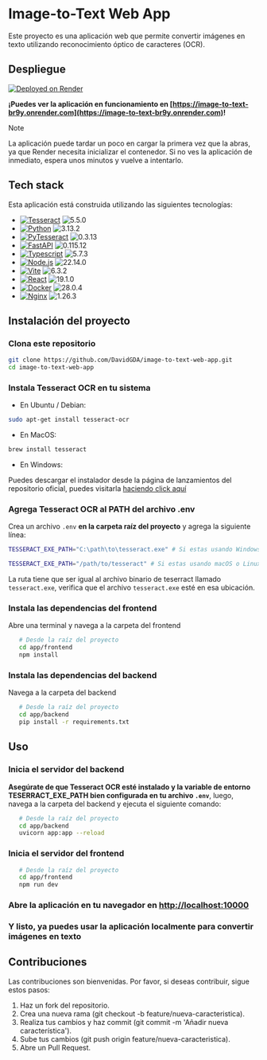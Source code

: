# Image-to-Text Web App

Este proyecto es una aplicación web que permite convertir imágenes en texto utilizando reconocimiento óptico de caracteres (OCR).

## Despliegue

[![Deployed on Render](https://img.shields.io/badge/Deployed_on_Render-%23000000.svg?style=for-the-badge&logo=render&logoColor=white)](https://render.com/)

**¡Puedes ver la aplicación en funcionamiento en [https://image-to-text-br9y.onrender.com](https://image-to-text-br9y.onrender.com)!**

> [!NOTE]
> La aplicación puede tardar un poco en cargar la primera vez que la abras, ya que Render necesita inicializar el contenedor. Si no ves la aplicación de inmediato, espera unos minutos y vuelve a intentarlo.

## Tech stack

Esta aplicación está construida utilizando las siguientes tecnologías:

- [![Tesseract](https://img.shields.io/badge/Tesseract-green?style=for-the-badge&logo=tesseract)](https://tesseract-ocr.github.io/) ![5.5.0](https://img.shields.io/badge/5.5.0-gray?style=for-the-badge)
- [![Python](https://img.shields.io/badge/Python-3776AB?style=for-the-badge&logo=python&logoColor=white)](https://www.python.org/) ![3.13.2](https://img.shields.io/badge/3.13.3-gray?style=for-the-badge)
- [![PyTesseract](https://img.shields.io/badge/PyTeserract-green?style=for-the-badge&logo=python&logoColor=white)](https://pypi.org/project/pytesseract/) ![0.3.13](https://img.shields.io/badge/0.3.13-gray?style=for-the-badge)
- [![FastAPI](https://img.shields.io/badge/FastAPI-005571?style=for-the-badge&logo=fastapi)](https://fastapi.tiangolo.com/) ![0.115.12](https://img.shields.io/badge/0.115.12-gray?style=for-the-badge)
- [![Typescript](https://img.shields.io/badge/TypeScript-3178C6?style=for-the-badge&logo=typescript&logoColor=white)](https://www.typescriptlang.org/) ![5.7.3](https://img.shields.io/badge/5.7.3-gray?style=for-the-badge)
- [![Node.js](https://img.shields.io/badge/Node.js-339933?style=for-the-badge&logo=node.js&logoColor=white)](https://nodejs.org/) ![22.14.0](https://img.shields.io/badge/22.14.0-gray?style=for-the-badge)
- [![Vite](https://img.shields.io/badge/Vite-646CFF?style=for-the-badge&logo=vite&logoColor=white)](https://vitejs.dev/) ![6.3.2](https://img.shields.io/badge/6.3.2-gray?style=for-the-badge)
- [![React](https://img.shields.io/badge/react-%2320232a.svg?style=for-the-badge&logo=react&logoColor=%2361DAFB)](https://reactjs.org/) ![19.1.0](https://img.shields.io/badge/19.1.0-gray?style=for-the-badge)
- [![Docker](https://img.shields.io/badge/docker-%232496ED.svg?style=for-the-badge&logo=docker&logoColor=white)](https://www.docker.com/) ![28.0.4](https://img.shields.io/badge/28.0.4-gray?style=for-the-badge)
- [![Nginx](https://img.shields.io/badge/nginx-%23009639.svg?style=for-the-badge&logo=nginx&logoColor=white)](https://www.nginx.com/) ![1.26.3](https://img.shields.io/badge/1.26.3-gray?style=for-the-badge)

## Instalación del proyecto

### Clona este repositorio

```bash
git clone https://github.com/DavidGDA/image-to-text-web-app.git
cd image-to-text-web-app
```

### Instala Tesseract OCR en tu sistema

- En Ubuntu / Debian:

```bash
sudo apt-get install tesseract-ocr
```

- En MacOS:

```bash
brew install tesseract
```

- En Windows:

Puedes descargar el instalador desde la página de lanzamientos del repositorio oficial, puedes visitarla [haciendo click aquí](https://github.com/tesseract-ocr/tesseract/releases)

### Agrega Tesseract OCR al PATH del archivo .env

Crea un archivo `.env` **en la carpeta raíz del proyecto** y agrega la siguiente línea:

```bash
TESSERACT_EXE_PATH="C:\path\to\tesseract.exe" # Si estas usando Windows
```

```bash
TESSERACT_EXE_PATH="/path/to/tesseract" # Si estas usando macOS o Linux
```

La ruta tiene que ser igual al archivo binario de teserract llamado `tesseract.exe`, verifica que el archivo `tesseract.exe` esté en esa ubicación.

### Instala las dependencias del frontend

Abre una terminal y navega a la carpeta del frontend

```bash
   # Desde la raíz del proyecto
   cd app/frontend
   npm install
```

### Instala las dependencias del backend

Navega a la carpeta del backend

```bash
   # Desde la raíz del proyecto
   cd app/backend
   pip install -r requirements.txt
```

## Uso

### Inicia el servidor del backend

**Asegúrate de que Tesseract OCR esté instalado y la variable de entorno TESERRACT_EXE_PATH bien configurada en tu archivo `.env`**, luego, navega a la carpeta del backend y ejecuta el siguiente comando:

```bash
   # Desde la raíz del proyecto
   cd app/backend
   uvicorn app:app --reload
```

### Inicia el servidor del frontend

```bash
   # Desde la raíz del proyecto
   cd app/frontend
   npm run dev
```

### Abre la aplicación en tu navegador en [http://localhost:10000](http://localhost:10000)

### Y listo, ya puedes usar la aplicación localmente para convertir imágenes en texto

## Contribuciones

Las contribuciones son bienvenidas. Por favor, si deseas contribuir, sigue estos pasos:

1. Haz un fork del repositorio.
2. Crea una nueva rama (git checkout -b feature/nueva-caracteristica).
3. Realiza tus cambios y haz commit (git commit -m 'Añadir nueva característica').
4. Sube tus cambios (git push origin feature/nueva-caracteristica).
5. Abre un Pull Request.
